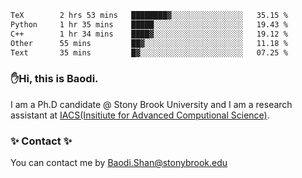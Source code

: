 <!--START_SECTION:waka-->

```txt
TeX        2 hrs 53 mins   ████████▓░░░░░░░░░░░░░░░░   35.15 %
Python     1 hr 35 mins    █████░░░░░░░░░░░░░░░░░░░░   19.43 %
C++        1 hr 34 mins    ████▓░░░░░░░░░░░░░░░░░░░░   19.12 %
Other      55 mins         ██▓░░░░░░░░░░░░░░░░░░░░░░   11.18 %
Text       35 mins         █▓░░░░░░░░░░░░░░░░░░░░░░░   07.25 %
```

<!--END_SECTION:waka-->

### ✋Hi, this is Baodi. 

I am a Ph.D candidate @ Stony Brook University and I am a research assistant at [IACS(Insitiute for Advanced Computional Science)](https://iacs.stonybrook.edu/).

### ✨ Contact ✨

You can contact me by [Baodi.Shan@stonybrook.edu](mailto:Baodi.Shan@stonybrook.edu)





<!--
[![Anurag's GitHub stats](https://github-readme-stats.vercel.app/api?username=lwshanbd&theme=jolly&show_icons=true&count_private=true&include_all_commits=true)](https://github.com/anuraghazra/github-readme-stats)
**lwshanbd/lwshanbd** is a ✨ _special_ ✨ repository because its `README.md` (this file) appears on your GitHub profile.

Here are some ideas to get you started:

- 🔭 I’m currently working on ...
- 🌱 I’m currently learning ...
- 👯 I’m looking to collaborate on ...
- 🤔 I’m looking for help with ...
- 💬 Ask me about ...
- 📫 How to reach me: ...
- 😄 Pronouns: ...
- ⚡ Fun fact: ...
-->
